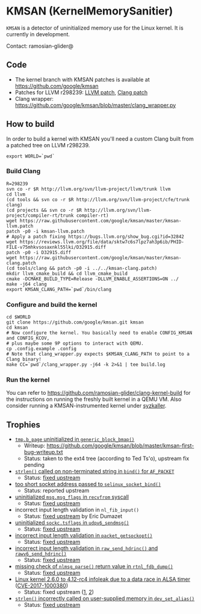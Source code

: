 # KMSAN (KernelMemorySanitier)

`KMSAN` is a detector of uninitialized memory use for the Linux kernel. It is
currently in development.

Contact: ramosian-glider@

## Code

*   The kernel branch with KMSAN patches is available at https://github.com/google/kmsan
*   Patches for LLVM r298239: [LLVM patch](https://github.com/google/kmsan/blob/master/kmsan-llvm.patch),
    [Clang patch](https://github.com/google/kmsan/blob/master/kmsan-clang.patch)
*   Clang wrapper: https://github.com/google/kmsan/blob/master/clang_wrapper.py

## How to build

In order to build a kernel with KMSAN you'll need a custom Clang built from a patched tree on LLVM r298239.

```
export WORLD=`pwd`
```

### Build Clang
```
R=298239
svn co -r $R http://llvm.org/svn/llvm-project/llvm/trunk llvm
cd llvm
(cd tools && svn co -r $R http://llvm.org/svn/llvm-project/cfe/trunk clang)
(cd projects && svn co -r $R http://llvm.org/svn/llvm-project/compiler-rt/trunk compiler-rt)
wget https://raw.githubusercontent.com/google/kmsan/master/kmsan-llvm.patch
patch -p0 -i kmsan-llvm.patch
# Apply a patch fixing https://bugs.llvm.org/show_bug.cgi?id=32842
wget https://reviews.llvm.org/file/data/sktw7c6s7lpz7ah3p6ib/PHID-FILE-v75mhkvsosaxnkl55lki/D32915.diff
patch -p0 -i D32915.diff
wget https://raw.githubusercontent.com/google/kmsan/master/kmsan-clang.patch
(cd tools/clang && patch -p0 -i ../../kmsan-clang.patch)
mkdir llvm_cmake_build && cd llvm_cmake_build
cmake -DCMAKE_BUILD_TYPE=Release -DLLVM_ENABLE_ASSERTIONS=ON ../
make -j64 clang
export KMSAN_CLANG_PATH=`pwd`/bin/clang
```

### Configure and build the kernel
```
cd $WORLD
git clone https://github.com/google/kmsan.git kmsan
cd kmsan
# Now configure the kernel. You basically need to enable CONFIG_KMSAN and CONFIG_KCOV,
# plus maybe some 9P options to interact with QEMU.
cp .config.example .config
# Note that clang_wrapper.py expects $KMSAN_CLANG_PATH to point to a Clang binary!
make CC=`pwd`/clang_wrapper.py -j64 -k 2>&1 | tee build.log
```

### Run the kernel
You can refer to https://github.com/ramosian-glider/clang-kernel-build for the instructions
on running the freshly built kernel in a QEMU VM.
Also consider running a KMSAN-instrumented kernel under [syzkaller](https://github.com/google/syzkaller).

## Trophies

*   [`tmp.b_page` uninitialized in
    `generic_block_bmap()`](https://lkml.org/lkml/2016/12/22/158)
    *   Writeup:
        https://github.com/google/kmsan/blob/master/kmsan-first-bug-writeup.txt
    *   Status: taken to the ext4 tree (according to Ted Ts'o), upstream fix pending
*   [`strlen()` called on non-terminated string in `bind()` for
    `AF_PACKET`](https://lkml.org/lkml/2017/2/28/270)
    *   Status: [fixed
        upstream](https://github.com/torvalds/linux/commit/540e2894f7905538740aaf122bd8e0548e1c34a4)
*   [too short socket address passed to
    `selinux_socket_bind()`](https://lkml.org/lkml/2017/3/3/524)
    *   Status: reported upstream
*   [uninitialized `msg.msg_flags` in `recvfrom`
    syscall](https://lkml.org/lkml/2017/3/7/361)
    *   Status: [fixed
        upstream](https://github.com/torvalds/linux/commit/9f138fa609c47403374a862a08a41394be53d461)
*   incorrect input length validation in `nl_fib_input()`
    *   Status: [fixed
        upstream](https://github.com/torvalds/linux/commit/c64c0b3cac4c5b8cb093727d2c19743ea3965c0b)
        by Eric Dumazet
*   [uninitialized `sockc.tsflags` in
    `udpv6_sendmsg()`](https://lkml.org/lkml/2017/3/21/505)
    *   Status: [fixed
        upstream](https://github.com/torvalds/linux/commit/d515684d78148884d5fc425ba904c50f03844020)
*   [incorrect input length validation in
    `packet_getsockopt()`](https://lkml.org/lkml/2017/4/25/628)
    *   Status: [fixed
        upstream](https://github.com/torvalds/linux/commit/fd2c83b35752f0a8236b976978ad4658df14a59f)
*   [incorrect input length validation in `raw_send_hdrinc()`
    and `rawv6_send_hdrinc()`](https://lkml.org/lkml/2017/5/3/351)
    *   Status: [fixed
        upstream](https://github.com/torvalds/linux/commit/86f4c90a1c5c1493f07f2d12c1079f5bf01936f2)
*   [missing check of `nlmsg_parse()` return value in
    `rtnl_fdb_dump()`](https://lkml.org/lkml/2017/5/23/346)
    *   Status: [fixed
        upstream](https://github.com/torvalds/linux/commit/0ff50e83b5122e836ca492fefb11656b225ac29c)
*   [Linux kernel 2.6.0 to 4.12-rc4 infoleak due to a data race in ALSA timer](http://openwall.com/lists/oss-security/2017/06/12/2) ([CVE-2017-1000380](http://cve.mitre.org/cgi-bin/cvename.cgi?name=CVE-2017-1000380))
    *   Status: fixed upstream ([1](https://github.com/torvalds/linux/commit/ba3021b2c79b2fa9114f92790a99deb27a65b728), [2](https://github.com/torvalds/linux/commit/d11662f4f798b50d8c8743f433842c3e40fe3378))
*   [`strlen()` incorrectly called on user-supplied memory in `dev_set_alias()`](https://lkml.org/lkml/2017/5/31/394)
    *   Status: [fixed
        upstream](https://github.com/torvalds/linux/commit/c28294b941232931fbd714099798eb7aa7e865d7)
